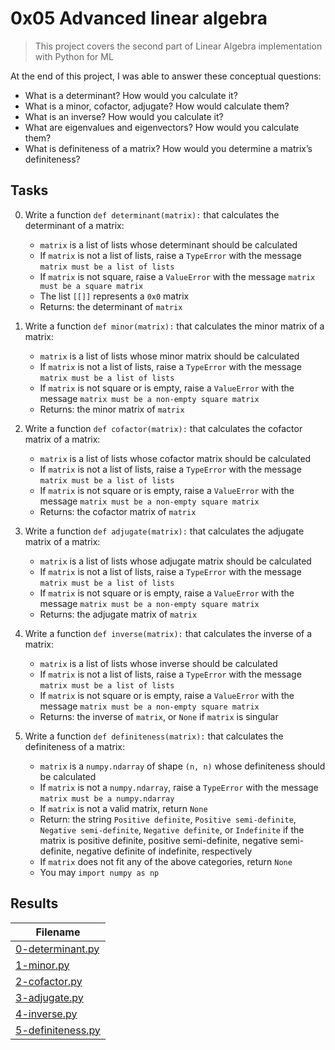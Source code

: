 # 0x05 Advanced linear algebra

> This project covers the second part of Linear Algebra implementation with Python for ML

At the end of this project, I was able to answer these conceptual questions:

* What is a determinant? How would you calculate it?
* What is a minor, cofactor, adjugate? How would calculate them?
* What is an inverse? How would you calculate it?
* What are eigenvalues and eigenvectors? How would you calculate them?
* What is definiteness of a matrix? How would you determine a matrix’s definiteness?

## Tasks

0. Write a function `def determinant(matrix):` that calculates the determinant of a matrix:

    * `matrix` is a list of lists whose determinant should be calculated
    * If `matrix` is not a list of lists, raise a `TypeError` with the message `matrix must be a list of lists`
    * If `matrix` is not square, raise a `ValueError` with the message `matrix must be a square matrix`
    * The list `[[]]` represents a `0x0` matrix
    * Returns: the determinant of `matrix`

1. Write a function `def minor(matrix):` that calculates the minor matrix of a matrix:

    * `matrix` is a list of lists whose minor matrix should be calculated
    * If `matrix` is not a list of lists, raise a `TypeError` with the message `matrix must be a list of lists`
    * If `matrix` is not square or is empty, raise a `ValueError` with the message `matrix must be a non-empty square matrix`
    * Returns: the minor matrix of `matrix`

2. Write a function `def cofactor(matrix):` that calculates the cofactor matrix of a matrix:

    * `matrix` is a list of lists whose cofactor matrix should be calculated
    * If `matrix` is not a list of lists, raise a `TypeError` with the message `matrix must be a list of lists`
    * If `matrix` is not square or is empty, raise a `ValueError` with the message `matrix must be a non-empty square matrix`
    * Returns: the cofactor matrix of `matrix`

3. Write a function `def adjugate(matrix):` that calculates the adjugate matrix of a matrix:

    * `matrix` is a list of lists whose adjugate matrix should be calculated
    * If `matrix` is not a list of lists, raise a `TypeError` with the message `matrix must be a list of lists`
    * If `matrix` is not square or is empty, raise a `ValueError` with the message `matrix must be a non-empty square matrix`
    * Returns: the adjugate matrix of `matrix`

4. Write a function `def inverse(matrix):` that calculates the inverse of a matrix:

    * `matrix` is a list of lists whose inverse should be calculated
    * If `matrix` is not a list of lists, raise a `TypeError` with the message `matrix must be a list of lists`
    * If `matrix` is not square or is empty, raise a `ValueError` with the message `matrix must be a non-empty square matrix`
    * Returns: the inverse of `matrix`, or `None` if `matrix` is singular

5. Write a function `def definiteness(matrix):` that calculates the definiteness of a matrix:

    * `matrix` is a `numpy.ndarray` of shape `(n, n)` whose definiteness should be calculated
    * If `matrix` is not a `numpy.ndarray`, raise a `TypeError` with the message `matrix must be a numpy.ndarray`
    * If `matrix` is not a valid matrix, return `None`
    * Return: the string `Positive definite`, `Positive semi-definite`, `Negative semi-definite`, `Negative definite`, or `Indefinite` if the matrix is positive definite, positive semi-definite, negative semi-definite, negative definite of indefinite, respectively
    * If `matrix` does not fit any of the above categories, return `None`
    * You may `import numpy as np`

## Results

| Filename |
| ------ |
| [0-determinant.py](https://github.com/jhonaRiver/holbertonschool-machine_learning/blob/master/math/0x05-advanced_linear_algebra/0-determinant.py)|
| [1-minor.py](https://github.com/jhonaRiver/holbertonschool-machine_learning/blob/master/math/0x05-advanced_linear_algebra/1-minor.py)|
| [2-cofactor.py](https://github.com/jhonaRiver/holbertonschool-machine_learning/blob/master/math/0x05-advanced_linear_algebra/2-cofactor.py)|
| [3-adjugate.py](https://github.com/jhonaRiver/holbertonschool-machine_learning/blob/master/math/0x05-advanced_linear_algebra/3-adjugate.py)|
| [4-inverse.py](https://github.com/jhonaRiver/holbertonschool-machine_learning/blob/master/math/0x05-advanced_linear_algebra/4-inverse.py)|
| [5-definiteness.py](https://github.com/jhonaRiver/holbertonschool-machine_learning/blob/master/math/0x05-advanced_linear_algebra/5-definiteness.py)|
